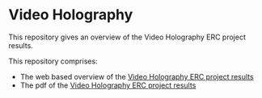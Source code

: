 # Video Holography

This repository gives an overview of the Video Holography ERC project results.

This repository comprises:
* The web based overview of the [Video Holography ERC project results](https://jangenoe.github.io/VideoHolography)
* The pdf of the [Video Holography ERC project results](https://jangenoe.github.io/VideoHolography/Latex/VideoHolography.pdf)

